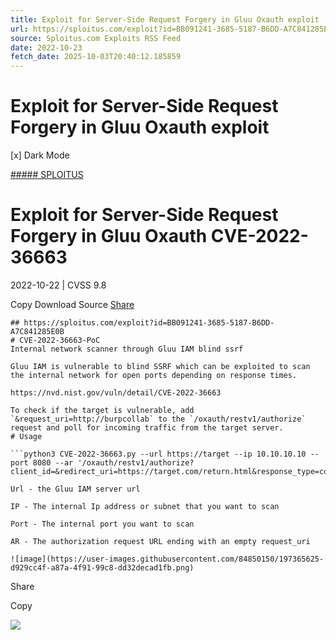 ```yaml
---
title: Exploit for Server-Side Request Forgery in Gluu Oxauth exploit
url: https://sploitus.com/exploit?id=BB091241-3685-5187-B6DD-A7C841285E0B&utm_source=rss&utm_medium=rss
source: Sploitus.com Exploits RSS Feed
date: 2022-10-23
fetch_date: 2025-10-03T20:40:12.185859
---
```


# Exploit for Server-Side Request Forgery in Gluu Oxauth exploit

[x]
Dark Mode

[##### SPLOITUS](/)

# Exploit for Server-Side Request Forgery in Gluu Oxauth CVE-2022-36663

2022-10-22 | CVSS 9.8

Copy
Download
Source
[Share](#share-url)

```
## https://sploitus.com/exploit?id=BB091241-3685-5187-B6DD-A7C841285E0B
# CVE-2022-36663-PoC
Internal network scanner through Gluu IAM blind ssrf

Gluu IAM is vulnerable to blind SSRF which can be exploited to scan the internal network for open ports depending on response times.

https://nvd.nist.gov/vuln/detail/CVE-2022-36663

To check if the target is vulnerable, add `&request_uri=http://burpcollab` to the `/oxauth/restv1/authorize` request and poll for incoming traffic from the target server.
# Usage

```python3 CVE-2022-36663.py --url https://target --ip 10.10.10.10 --port 8080 --ar '/oxauth/restv1/authorize?client_id=&redirect_uri=https://target.com/return.html&response_type=code&scope=openid+profile+email+user_name&nonce=&acr_values=simple_password_auth&request_uri='```

Url - the Gluu IAM server url

IP - The internal Ip address or subnet that you want to scan

Port - The internal port you want to scan

AR - The authorization request URL ending with an empty request_uri

![image](https://user-images.githubusercontent.com/84850150/197365625-d929cc4f-a87a-4f91-99c8-dd32decad1fb.png)
```

Share

Copy

![](https://mc.yandex.ru/watch/54912310)